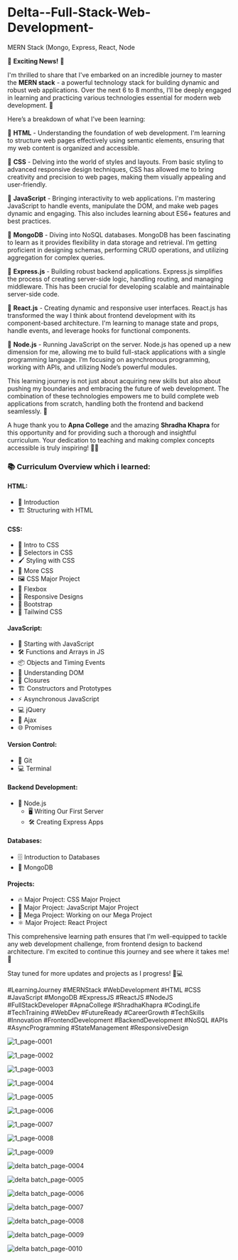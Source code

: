 # Delta--Full-Stack-Web-Development-
MERN Stack (Mongo, Express, React, Node

🚀 **Exciting News!** 🚀

I'm thrilled to share that I've embarked on an incredible journey to master the **MERN stack** - a powerful technology stack for building dynamic and robust web applications. Over the next 6 to 8 months, I’ll be deeply engaged in learning and practicing various technologies essential for modern web development. 🌟

Here’s a breakdown of what I’ve been learning:

🔹 **HTML** - Understanding the foundation of web development. I'm learning to structure web pages effectively using semantic elements, ensuring that my web content is organized and accessible.

🔹 **CSS** - Delving into the world of styles and layouts. From basic styling to advanced responsive design techniques, CSS has allowed me to bring creativity and precision to web pages, making them visually appealing and user-friendly.

🔹 **JavaScript** - Bringing interactivity to web applications. I'm mastering JavaScript to handle events, manipulate the DOM, and make web pages dynamic and engaging. This also includes learning about ES6+ features and best practices.

🔹 **MongoDB** - Diving into NoSQL databases. MongoDB has been fascinating to learn as it provides flexibility in data storage and retrieval. I’m getting proficient in designing schemas, performing CRUD operations, and utilizing aggregation for complex queries.

🔹 **Express.js** - Building robust backend applications. Express.js simplifies the process of creating server-side logic, handling routing, and managing middleware. This has been crucial for developing scalable and maintainable server-side code.

🔹 **React.js** - Creating dynamic and responsive user interfaces. React.js has transformed the way I think about frontend development with its component-based architecture. I'm learning to manage state and props, handle events, and leverage hooks for functional components.

🔹 **Node.js** - Running JavaScript on the server. Node.js has opened up a new dimension for me, allowing me to build full-stack applications with a single programming language. I’m focusing on asynchronous programming, working with APIs, and utilizing Node’s powerful modules.

This learning journey is not just about acquiring new skills but also about pushing my boundaries and embracing the future of web development. The combination of these technologies empowers me to build complete web applications from scratch, handling both the frontend and backend seamlessly. 💪

A huge thank you to **Apna College** and the amazing **Shradha Khapra** for this opportunity and for providing such a thorough and insightful curriculum. Your dedication to teaching and making complex concepts accessible is truly inspiring! 🙏🚀

### 📚 Curriculum Overview which i learned:

#### **HTML:**
- 🌟 Introduction
- 🏗️ Structuring with HTML

#### **CSS:**
- 🎨 Intro to CSS
- 🎯 Selectors in CSS
- 🖌️ Styling with CSS
- 🎨 More CSS
- 🖼️ CSS Major Project
- 🧱 Flexbox
- 📱 Responsive Designs
- 👢 Bootstrap
- 🌈 Tailwind CSS

#### **JavaScript:**
- 🚀 Starting with JavaScript
- 🛠️ Functions and Arrays in JS
- 📦 Objects and Timing Events
- 🧩 Understanding DOM
- 🔄 Closures
- 🏗️ Constructors and Prototypes
- ⚡ Asynchronous JavaScript
- 💻 jQuery
- 🔄 Ajax
- 🌐 Promises

#### **Version Control:**
- 🌳 Git
- 💻 Terminal

#### **Backend Development:**
- 🚀 Node.js
  - 🖥️ Writing Our First Server
  - 🛠️ Creating Express Apps

#### **Databases:**
- 🗄️ Introduction to Databases
- 💾 MongoDB

#### **Projects:**
- 🔥 Major Project: CSS Major Project
- 🚀 Major Project: JavaScript Major Project
- 🌟 Mega Project: Working on our Mega Project
- ⚛️ Major Project: React Project

This comprehensive learning path ensures that I'm well-equipped to tackle any web development challenge, from frontend design to backend architecture. I'm excited to continue this journey and see where it takes me! 🌟

Stay tuned for more updates and projects as I progress! 🚀💻

#LearningJourney 
#MERNStack 
#WebDevelopment 
#HTML 
#CSS 
#JavaScript 
#MongoDB 
#ExpressJS 
#ReactJS 
#NodeJS 
#FullStackDeveloper 
#ApnaCollege 
#ShradhaKhapra 
#CodingLife 
#TechTraining 
#WebDev 
#FutureReady 
#CareerGrowth 
#TechSkills 
#Innovation 
#FrontendDevelopment 
#BackendDevelopment 
#NoSQL 
#APIs 
#AsyncProgramming 
#StateManagement 
#ResponsiveDesign

![1_page-0001](https://github.com/abhisek2004/Delta---Full-Stack-Web-Development-/assets/117925314/96c839ad-82b3-4bfb-93c5-2199be8d757b)

![1_page-0002](https://github.com/abhisek2004/Delta---Full-Stack-Web-Development-/assets/117925314/cba9643e-e5e5-4f7b-bdb2-0a50d594d348)

![1_page-0003](https://github.com/abhisek2004/Delta---Full-Stack-Web-Development-/assets/117925314/6007ce7a-9fa7-4028-944a-9e4502352f37)

![1_page-0004](https://github.com/abhisek2004/Delta---Full-Stack-Web-Development-/assets/117925314/1a4d6738-5eb4-4dd3-bb85-075ef6878bab)

![1_page-0005](https://github.com/abhisek2004/Delta---Full-Stack-Web-Development-/assets/117925314/2de96291-eec2-4333-90ca-2ef44f391cc0)

![1_page-0006](https://github.com/abhisek2004/Delta---Full-Stack-Web-Development-/assets/117925314/470e9f74-36bc-434e-b4ce-337eb74e4cb4)

![1_page-0007](https://github.com/abhisek2004/Delta---Full-Stack-Web-Development-/assets/117925314/5415b312-a7e5-4084-9c60-d3d18cf8cf4d)

![1_page-0008](https://github.com/abhisek2004/Delta---Full-Stack-Web-Development-/assets/117925314/aa4e2b9c-3ee9-4d95-80a7-a50a49d6c799)

![1_page-0009](https://github.com/abhisek2004/Delta---Full-Stack-Web-Development-/assets/117925314/59b8b55e-4d2c-45a2-bd67-ba5bb26fd5a6)

![delta batch_page-0004](https://github.com/abhisek2004/Delta---Full-Stack-Web-Development-/assets/117925314/f7305365-3e54-4032-9fc9-9295e12b681f)

![delta batch_page-0005](https://github.com/abhisek2004/Delta---Full-Stack-Web-Development-/assets/117925314/aff16b19-7154-4a68-9691-6b60038e6997)

![delta batch_page-0006](https://github.com/abhisek2004/Delta---Full-Stack-Web-Development-/assets/117925314/bf5698a1-8ebe-4eba-b3d8-76aa61e8c500)

![delta batch_page-0007](https://github.com/abhisek2004/Delta---Full-Stack-Web-Development-/assets/117925314/a246f07a-e432-4acd-9b68-df5e041a33ec)

![delta batch_page-0008](https://github.com/abhisek2004/Delta---Full-Stack-Web-Development-/assets/117925314/31d2210f-3bfd-4cc5-9b7d-c6ecad3baa73)

![delta batch_page-0009](https://github.com/abhisek2004/Delta---Full-Stack-Web-Development-/assets/117925314/92fa1c79-351a-448b-9322-c8b7a9b073bb)

![delta batch_page-0010](https://github.com/abhisek2004/Delta---Full-Stack-Web-Development-/assets/117925314/d46f68b6-50fa-4367-b1ff-670aedc46d85)
